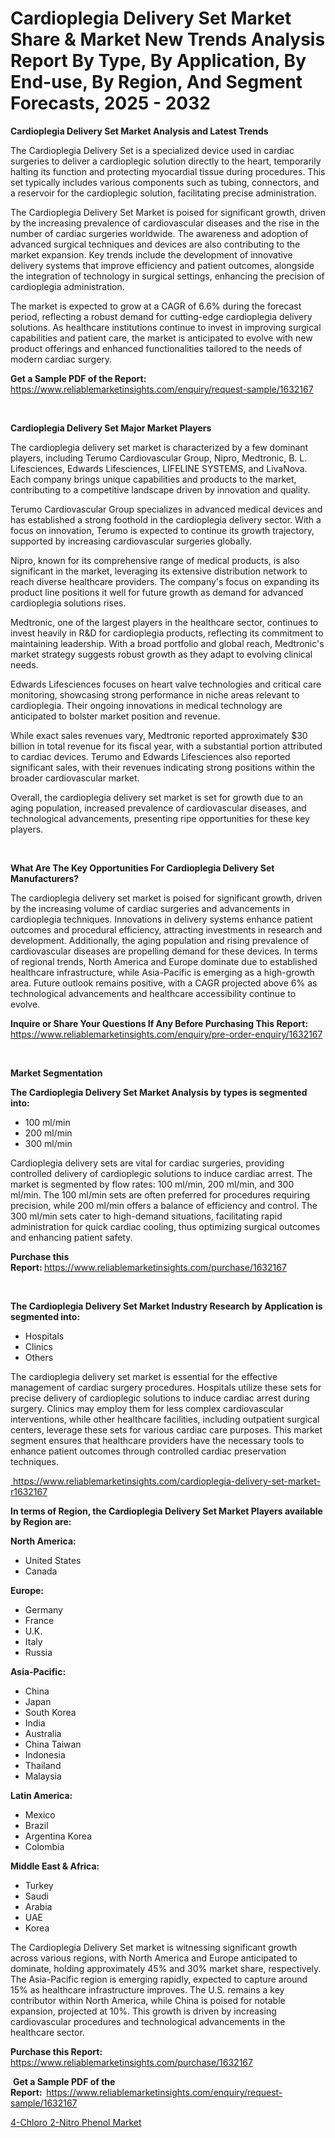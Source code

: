 <p><h1>Cardioplegia Delivery Set Market Share & Market New Trends Analysis Report By Type, By Application, By End-use, By Region, And Segment Forecasts, 2025 - 2032</h1></p><p><strong>Cardioplegia Delivery Set Market Analysis and Latest Trends</strong></p>
<p><p>The Cardioplegia Delivery Set is a specialized device used in cardiac surgeries to deliver a cardioplegic solution directly to the heart, temporarily halting its function and protecting myocardial tissue during procedures. This set typically includes various components such as tubing, connectors, and a reservoir for the cardioplegic solution, facilitating precise administration.</p><p>The Cardioplegia Delivery Set Market is poised for significant growth, driven by the increasing prevalence of cardiovascular diseases and the rise in the number of cardiac surgeries worldwide. The awareness and adoption of advanced surgical techniques and devices are also contributing to the market expansion. Key trends include the development of innovative delivery systems that improve efficiency and patient outcomes, alongside the integration of technology in surgical settings, enhancing the precision of cardioplegia administration.</p><p>The market is expected to grow at a CAGR of 6.6% during the forecast period, reflecting a robust demand for cutting-edge cardioplegia delivery solutions. As healthcare institutions continue to invest in improving surgical capabilities and patient care, the market is anticipated to evolve with new product offerings and enhanced functionalities tailored to the needs of modern cardiac surgery.</p></p>
<p><strong>Get a Sample PDF of the Report:&nbsp;</strong> <a href="https://www.reliablemarketinsights.com/enquiry/request-sample/1632167?utm_campaign=2891&utm_medium=2&utm_source=Github&utm_content=ia&utm_term=29032025&utm_id=cardioplegia-delivery-set">https://www.reliablemarketinsights.com/enquiry/request-sample/1632167</a></p>
<p>&nbsp;</p>
<p><strong>Cardioplegia Delivery Set Major Market Players</strong></p>
<p><p>The cardioplegia delivery set market is characterized by a few dominant players, including Terumo Cardiovascular Group, Nipro, Medtronic, B. L. Lifesciences, Edwards Lifesciences, LIFELINE SYSTEMS, and LivaNova. Each company brings unique capabilities and products to the market, contributing to a competitive landscape driven by innovation and quality.</p><p>Terumo Cardiovascular Group specializes in advanced medical devices and has established a strong foothold in the cardioplegia delivery sector. With a focus on innovation, Terumo is expected to continue its growth trajectory, supported by increasing cardiovascular surgeries globally.</p><p>Nipro, known for its comprehensive range of medical products, is also significant in the market, leveraging its extensive distribution network to reach diverse healthcare providers. The company's focus on expanding its product line positions it well for future growth as demand for advanced cardioplegia solutions rises.</p><p>Medtronic, one of the largest players in the healthcare sector, continues to invest heavily in R&D for cardioplegia products, reflecting its commitment to maintaining leadership. With a broad portfolio and global reach, Medtronic's market strategy suggests robust growth as they adapt to evolving clinical needs.</p><p>Edwards Lifesciences focuses on heart valve technologies and critical care monitoring, showcasing strong performance in niche areas relevant to cardioplegia. Their ongoing innovations in medical technology are anticipated to bolster market position and revenue.</p><p>While exact sales revenues vary, Medtronic reported approximately $30 billion in total revenue for its fiscal year, with a substantial portion attributed to cardiac devices. Terumo and Edwards Lifesciences also reported significant sales, with their revenues indicating strong positions within the broader cardiovascular market.</p><p>Overall, the cardioplegia delivery set market is set for growth due to an aging population, increased prevalence of cardiovascular diseases, and technological advancements, presenting ripe opportunities for these key players.</p></p>
<p>&nbsp;</p>
<p><strong>What Are The Key Opportunities For Cardioplegia Delivery Set Manufacturers?</strong></p>
<p><p>The cardioplegia delivery set market is poised for significant growth, driven by the increasing volume of cardiac surgeries and advancements in cardioplegia techniques. Innovations in delivery systems enhance patient outcomes and procedural efficiency, attracting investments in research and development. Additionally, the aging population and rising prevalence of cardiovascular diseases are propelling demand for these devices. In terms of regional trends, North America and Europe dominate due to established healthcare infrastructure, while Asia-Pacific is emerging as a high-growth area. Future outlook remains positive, with a CAGR projected above 6% as technological advancements and healthcare accessibility continue to evolve.</p></p>
<p><strong>Inquire or Share Your Questions If Any Before Purchasing This Report:</strong> <a href="https://www.reliablemarketinsights.com/enquiry/pre-order-enquiry/1632167?utm_campaign=2891&utm_medium=2&utm_source=Github&utm_content=ia&utm_term=29032025&utm_id=cardioplegia-delivery-set">https://www.reliablemarketinsights.com/enquiry/pre-order-enquiry/1632167</a></p>
<p>&nbsp;</p>
<p><strong>Market Segmentation</strong></p>
<p><strong>The Cardioplegia Delivery Set Market Analysis by types is segmented into:</strong></p>
<p><ul><li>100 ml/min</li><li>200 ml/min</li><li>300 ml/min</li></ul></p>
<p><p>Cardioplegia delivery sets are vital for cardiac surgeries, providing controlled delivery of cardioplegic solutions to induce cardiac arrest. The market is segmented by flow rates: 100 ml/min, 200 ml/min, and 300 ml/min. The 100 ml/min sets are often preferred for procedures requiring precision, while 200 ml/min offers a balance of efficiency and control. The 300 ml/min sets cater to high-demand situations, facilitating rapid administration for quick cardiac cooling, thus optimizing surgical outcomes and enhancing patient safety.</p></p>
<p><strong>Purchase this Report:&nbsp;</strong><a href="https://www.reliablemarketinsights.com/purchase/1632167?utm_campaign=2891&utm_medium=2&utm_source=Github&utm_content=ia&utm_term=29032025&utm_id=cardioplegia-delivery-set">https://www.reliablemarketinsights.com/purchase/1632167</a></p>
<p>&nbsp;</p>
<p><strong>The Cardioplegia Delivery Set Market Industry Research by Application is segmented into:</strong></p>
<p><ul><li>Hospitals</li><li>Clinics</li><li>Others</li></ul></p>
<p><p>The cardioplegia delivery set market is essential for the effective management of cardiac surgery procedures. Hospitals utilize these sets for precise delivery of cardioplegic solutions to induce cardiac arrest during surgery. Clinics may employ them for less complex cardiovascular interventions, while other healthcare facilities, including outpatient surgical centers, leverage these sets for various cardiac care purposes. This market segment ensures that healthcare providers have the necessary tools to enhance patient outcomes through controlled cardiac preservation techniques.</p></p>
<p><a href="https://www.reliablemarketinsights.com/cardioplegia-delivery-set-market-r1632167?utm_campaign=2891&utm_medium=2&utm_source=Github&utm_content=ia&utm_term=29032025&utm_id=cardioplegia-delivery-set">&nbsp;https://www.reliablemarketinsights.com/cardioplegia-delivery-set-market-r1632167</a></p>
<p><strong>In terms of Region, the Cardioplegia Delivery Set Market Players available by Region are:</strong></p>
<p>
    <p> <strong> North America: </strong>
        <ul>
            <li>United States</li>
            <li>Canada</li>
        </ul>
        </p> 
    <p> <strong> Europe: </strong>
        <ul>
            <li>Germany</li>
            <li>France</li>
            <li>U.K.</li>
            <li>Italy</li>
            <li>Russia</li>
        </ul>
        </p> 
    <p> <strong> Asia-Pacific: </strong>
        <ul>
            <li>China</li>
            <li>Japan</li>
            <li>South Korea</li>
            <li>India</li>
            <li>Australia</li>
            <li>China Taiwan</li>
            <li>Indonesia</li>
            <li>Thailand</li>
            <li>Malaysia</li>
        </ul>
        </p> 
    <p> <strong> Latin America: </strong>
        <ul>
            <li>Mexico</li>
            <li>Brazil</li>
            <li>Argentina Korea</li>
            <li>Colombia</li>
        </ul>
        </p> 
    <p> <strong> Middle East & Africa: </strong>
        <ul>
            <li>Turkey</li>
            <li>Saudi</li>
            <li>Arabia</li>
            <li>UAE</li>
            <li>Korea</li>
        </ul>
    </p>
    </p>
<p><p>The Cardioplegia Delivery Set market is witnessing significant growth across various regions, with North America and Europe anticipated to dominate, holding approximately 45% and 30% market share, respectively. The Asia-Pacific region is emerging rapidly, expected to capture around 15% as healthcare infrastructure improves. The U.S. remains a key contributor within North America, while China is poised for notable expansion, projected at 10%. This growth is driven by increasing cardiovascular procedures and technological advancements in the healthcare sector.</p></p>
<p><strong>Purchase this Report: </strong><a href="https://www.reliablemarketinsights.com/purchase/1632167?utm_campaign=2891&utm_medium=2&utm_source=Github&utm_content=ia&utm_term=29032025&utm_id=cardioplegia-delivery-set">https://www.reliablemarketinsights.com/purchase/1632167</a></p>
<p>&nbsp;<strong>Get a Sample PDF of the Report:&nbsp;&nbsp;</strong><a href="https://www.reliablemarketinsights.com/enquiry/request-sample/1632167?utm_campaign=2891&utm_medium=2&utm_source=Github&utm_content=ia&utm_term=29032025&utm_id=cardioplegia-delivery-set">https://www.reliablemarketinsights.com/enquiry/request-sample/1632167</a></p>
<p><strong></strong></p>
<p><p><a href="https://github.com/hunanuzmez/Market-Research-Report-List-1/blob/main/4-chloro-2-nitro-phenol-market.md?utm_campaign=2891&utm_medium=2&utm_source=Github&utm_content=ia&utm_term=29032025&utm_id=cardioplegia-delivery-set">4-Chloro 2-Nitro Phenol Market</a></p></p>